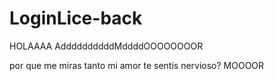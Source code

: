 # LoginLice-back

HOLAAAA AddddddddddMddddOOOOOOOOR


por que me miras tanto mi amor te sentis nervioso? MOOOOR